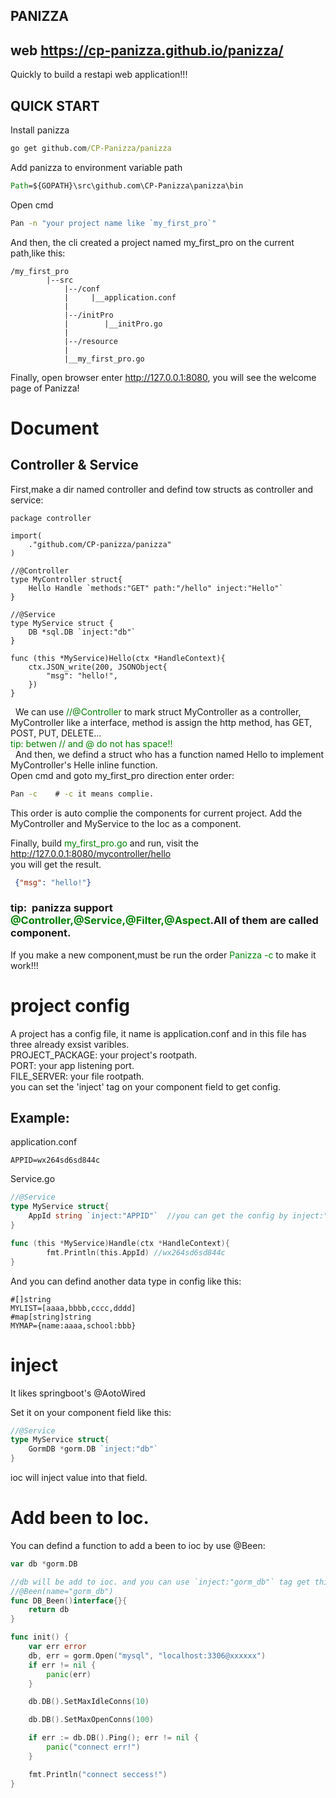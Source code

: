 ## PANIZZA
## web  https://cp-panizza.github.io/panizza/
Quickly to build a restapi web application!!!

## QUICK START

Install panizza

``` cmd
go get github.com/CP-Panizza/panizza
```

Add panizza to environment variable path
```cmd
Path=${GOPATH}\src\github.com\CP-Panizza\panizza\bin
```
Open cmd
```cmd
Pan -n "your project name like `my_first_pro`"
```
And then, the cli created a project named my_first_pro on the current path,like this:
```text
/my_first_pro
        |--src
            |--/conf
            |     |__application.conf 
            |
            |--/initPro
            |        |__initPro.go
            |
            |--/resource
            |
            |__my_first_pro.go
```
Finally, open browser enter http://127.0.0.1:8080, you will see the welcome page of Panizza!

# Document
## Controller & Service
First,make a dir named controller and defind tow structs as controller and service:
```golang
package controller

import(
    ."github.com/CP-panizza/panizza"
)

//@Controller
type MyController struct{
    Hello Handle `methods:"GET" path:"/hello" inject:"Hello"`
}

//@Service
type MyService struct {
    DB *sql.DB `inject:"db"`
}

func (this *MyService)Hello(ctx *HandleContext){
    ctx.JSON_write(200, JSONObject{
        "msg": "hello!",
    })
}
```
&nbsp;&nbsp;We can use <font color="green">//@Controller</font> to mark struct MyController as a controller, MyController like a interface, method is assign the http method, has GET, POST, PUT, DELETE...<br/>
<font color="green">tip:&nbsp;betwen // and @ do not has space!!</font></br>
&nbsp;&nbsp;And then, we defind a struct who has a function named Hello to implement MyController's Helle inline function.</br>
Open cmd and goto my_first_pro direction enter order:
```cmd
Pan -c    # -c it means complie.
```
This order is auto complie the components for current project. Add the MyController and MyService to the Ioc as a component.

Finally, build <font color="green">my_first_pro.go</font> and run, visit the http://127.0.0.1:8080/mycontroller/hello</br>
you will get the result.
```json
 {"msg": "hello!"}
 ```

### tip:&nbsp;&nbsp;panizza support <font color="green">@Controller,@Service,@Filter,@Aspect</font>.All of them are called component.</br>
If you make a new component,must be run the order <font color="green">Panizza -c</font> to make it work!!!

# project config
A project has a config file, it name is application.conf and in this file has three already exsist varibles.</br>
PROJECT_PACKAGE:  your project's rootpath.</br>
PORT:  your app listening port.</br>
FILE_SERVER:  your file rootpath.</br>
you can set the 'inject' tag on your component field to get config.</br>
## Example:
application.conf
```text
APPID=wx264sd6sd844c
```
Service.go
```go
//@Service
type MyService struct{
    AppId string `inject:"APPID"`  //you can get the config by inject:"APPID" tag
}

func (this *MyService)Handle(ctx *HandleContext){
        fmt.Println(this.AppId) //wx264sd6sd844c
}
```
And you can defind another data type in config like this:</br>
```text
#[]string
MYLIST=[aaaa,bbbb,cccc,dddd]
#map[string]string
MYMAP={name:aaaa,school:bbb}
```
# inject
It likes springboot's @AotoWired

Set it on your component field like this:</br>
```go
//@Service
type MyService struct{
    GormDB *gorm.DB `inject:"db"`
}
```
ioc will inject value into that field.

# Add been to Ioc.
You can defind a function to add a been to ioc by use @Been:</br>
```go
var db *gorm.DB

//db will be add to ioc. and you can use `inject:"gorm_db"` tag get this been.
//@Been(name="gorm_db")
func DB_Been()interface{}{
	return db
}

func init() {
	var err error
	db, err = gorm.Open("mysql", "localhost:3306@xxxxxx")
	if err != nil {
		panic(err)
	}

	db.DB().SetMaxIdleConns(10)

	db.DB().SetMaxOpenConns(100)

	if err := db.DB().Ping(); err != nil {
		panic("connect err!")
	}

	fmt.Println("connect seccess!")
}
```

